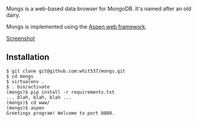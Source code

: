 Mongs is a web-based data browser for MongoDB. It's named after an old dairy.

Mongs is implemented using the [Aspen web
framework](git@github.com:whit537/mongs.git).

[Screenshot](http://www.whit537.org/mongs/)


Installation
------------

    $ git clone git@github.com:whit537/mongs.git
    $ cd mongs
    $ virtualenv .
    $ . bin/activate
    (mongs)$ pip install -r requirements.txt
    ... blah, blah, blah ...
    (mongs)$ cd www/
    (mongs)$ aspen
    Greetings program! Welcome to port 8080.

